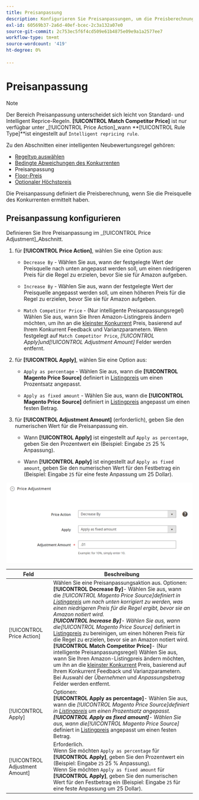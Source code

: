 ```yaml
---
title: Preisanpassung
description: Konfigurieren Sie Preisanpassungen, um die Preisberechnung zu definieren, wenn Sie die Preisquelle des Amazon-Konkurrenten ermittelt haben.
exl-id: 60569b37-2a6d-40ef-bcec-2c3a132a07e0
source-git-commit: 2c753ec5f6f4cd509e61b4875e09e9a1a2577ee7
workflow-type: tm+mt
source-wordcount: '419'
ht-degree: 0%

---
```


# Preisanpassung

>[!NOTE]
>
>Der Bereich Preisanpassung unterscheidet sich leicht von Standard- und Intelligent Reprice-Regeln. **[!UICONTROL Match Competitor Price]** ist nur verfügbar unter _[!UICONTROL Price Action]_wann **[!UICONTROL Rule Type]**ist eingestellt auf `Intelligent repricing rule`.

Zu den Abschnitten einer intelligenten Neubewertungsregel gehören:

- [Regeltyp auswählen](./intelligent-repricing-rules.md)
- [Bedingte Abweichungen des Konkurrenten](./competitor-conditional-variances.md)
- Preisanpassung
- [Floor-Preis](./floor-price.md)
- [Optionaler Höchstpreis](./optional-ceiling-price.md)

Die Preisanpassung definiert die Preisberechnung, wenn Sie die Preisquelle des Konkurrenten ermittelt haben.

## Preisanpassung konfigurieren

Definieren Sie Ihre Preisanpassung im _[!UICONTROL Price Adjustment]_Abschnitt.

1. für **[!UICONTROL Price Action]**, wählen Sie eine Option aus:

   - `Decrease By` - Wählen Sie aus, wann der festgelegte Wert der Preisquelle nach unten angepasst werden soll, um einen niedrigeren Preis für die Regel zu erzielen, bevor Sie sie für Amazon aufgeben.

   - `Increase By` - Wählen Sie aus, wann der festgelegte Wert der Preisquelle angepasst werden soll, um einen höheren Preis für die Regel zu erzielen, bevor Sie sie für Amazon aufgeben.

   - `Match Competitor Price` - (Nur intelligente Preisanpassungsregel) Wählen Sie aus, wann Sie Ihren Amazon-Listingpreis ändern möchten, um ihn an die [kleinster Konkurrent](./lowest-competitor-pricing.md) Preis, basierend auf Ihrem Konkurrent Feedback und Varianzparametern. Wenn festgelegt auf `Match Competitor Price`, _[!UICONTROL Apply]_und_[!UICONTROL Adjustment Amount]_ Felder werden entfernt.

1. für **[!UICONTROL Apply]**, wählen Sie eine Option aus:

   - `Apply as percentage` - Wählen Sie aus, wann die **[!UICONTROL Magento Price Source]** definiert in [Listingpreis](./listing-price.md) um einen Prozentsatz angepasst.

   - `Apply as fixed amount` - Wählen Sie aus, wann die **[!UICONTROL Magento Price Source]** definiert in [Listingpreis](./listing-price.md) angepasst um einen festen Betrag.

1. für **[!UICONTROL Adjustment Amount]** (erforderlich), geben Sie den numerischen Wert für die Preisanpassung ein.

   - Wann **[!UICONTROL Apply]** ist eingestellt auf `Apply as percentage`, geben Sie den Prozentwert ein (Beispiel: Eingabe `25` 25 % Anpassung).

   - Wann **[!UICONTROL Apply]** ist eingestellt auf `Apply as fixed amount`, geben Sie den numerischen Wert für den Festbetrag ein (Beispiel: Eingabe `25` für eine feste Anpassung um 25 Dollar).

![Intelligente Preisanpassungsregel - Preisanpassung](assets/amazon-price-adjustment.png)

| Feld | Beschreibung |
|---|---|
| [!UICONTROL Price Action] | Wählen Sie eine Preisanpassungsaktion aus. Optionen:<br>**[!UICONTROL Decrease By]**- Wählen Sie aus, wann die _[!UICONTROL Magento Price Source]_definiert in [Listingpreis](./listing-price.md) um nach unten korrigiert zu werden, was einen niedrigeren Preis für die Regel ergibt, bevor sie an Amazon notiert wird.<br>**[!UICONTROL Increase By]**- Wählen Sie aus, wann die_[!UICONTROL Magento Price Source]_ definiert in [Listingpreis](./listing-price.md) zu bereinigen, um einen höheren Preis für die Regel zu erzielen, bevor sie an Amazon notiert wird.<br>**[!UICONTROL Match Competitor Price]**- (Nur intelligente Preisanpassungsregel) Wählen Sie aus, wann Sie Ihren Amazon-Listingpreis ändern möchten, um ihn an die [kleinster Konkurrent](./lowest-competitor-pricing.md) Preis, basierend auf Ihrem Konkurrent Feedback und Varianzparametern. Bei Auswahl der _Übernehmen_ und _Anpassungsbetrag_ Felder werden entfernt. |
| [!UICONTROL Apply] | Optionen:<br>**[!UICONTROL Apply as percentage]**- Wählen Sie aus, wann die _[!UICONTROL Magento Price Source]_definiert in [Listingpreis](./listing-price.md) um einen Prozentsatz angepasst.<br>**[!UICONTROL Apply as fixed amount]**- Wählen Sie aus, wann die_[!UICONTROL Magento Price Source]_ definiert in [Listingpreis](./listing-price.md) angepasst um einen festen Betrag. |
| [!UICONTROL Adjustment Amount] | Erforderlich.<br>Wenn Sie möchten `Apply as percentage` für **[!UICONTROL Apply]**, geben Sie den Prozentwert ein (Beispiel: Eingabe `25` 25 % Anpassung).<br>Wenn Sie möchten `Apply as fixed amount` für **[!UICONTROL Apply]**, geben Sie den numerischen Wert für den Festbetrag ein (Beispiel: Eingabe `25` für eine feste Anpassung um 25 Dollar). |
